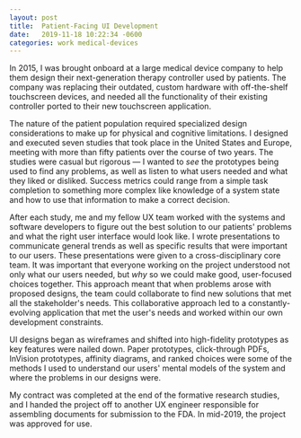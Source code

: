 ```yaml
---
layout: post
title:	Patient-Facing UI Development
date:   2019-11-18 10:22:34 -0600
categories: work medical-devices
---
```


In 2015, I was brought onboard at a large medical device company to help them design their next-generation therapy controller used by patients. The company was replacing their outdated, custom hardware with off-the-shelf touchscreen devices, and needed all the functionality of their existing controller ported to their new touchscreen application. 

The nature of the patient population required specialized design considerations to make up for physical and cognitive limitations. I designed and executed seven studies that took place in the United States and Europe, meeting with more than fifty patients over the course of two years. The studies were casual but rigorous — I wanted to _see_ the prototypes being used to find any problems, as well as listen to what users needed and what they liked or disliked. Success metrics could range from a simple task completion to something more complex like knowledge of a system state and how to use that information to make a correct decision.

After each study, me and my fellow UX team worked with the systems and software developers to figure out the best solution to our patients' problems and what the right user interface would look like. I wrote presentations to communicate general trends as well as specific results that were important to our users. These presentations were given to a cross-disciplinary core team. It was important that everyone working on the project understood not only what our users needed, but _why_ so we could make good, user-focused choices together. This approach meant that when problems arose with proposed designs, the team could collaborate to find new solutions that met all the stakeholder's needs. This collaborative approach led to a constantly-evolving application that met the user's needs and worked within our own development constraints.

UI designs began as wireframes and shifted into high-fidelity prototypes as key features were nailed down. Paper prototypes, click-through PDFs, InVision prototypes, affinity diagrams, and ranked choices were some of the methods I used to understand our users' mental models of the system and where the problems in our designs were. 

My contract was completed at the end of the formative research studies, and I handed the project off to another UX engineer responsible for assembling documents for submission to the FDA. In mid-2019, the project was approved for use.
